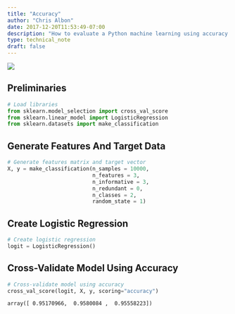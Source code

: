 ```yaml
---
title: "Accuracy"
author: "Chris Albon"
date: 2017-12-20T11:53:49-07:00
description: "How to evaluate a Python machine learning using accuracy."
type: technical_note
draft: false
---
```

<a alt="Accuracy" href="https://machinelearningflashcards.com">
    <img src="/images/machine_learning_flashcards/Accuracy_print.png" class="flashcard center-block">
</a>

## Preliminaries


```python
# Load libraries
from sklearn.model_selection import cross_val_score
from sklearn.linear_model import LogisticRegression
from sklearn.datasets import make_classification
```

## Generate Features And Target Data


```python
# Generate features matrix and target vector
X, y = make_classification(n_samples = 10000,
                           n_features = 3,
                           n_informative = 3,
                           n_redundant = 0,
                           n_classes = 2,
                           random_state = 1)
```

## Create Logistic Regression


```python
# Create logistic regression
logit = LogisticRegression()
```

## Cross-Validate Model Using Accuracy


```python
# Cross-validate model using accuracy
cross_val_score(logit, X, y, scoring="accuracy")
```




    array([ 0.95170966,  0.9580084 ,  0.95558223])


